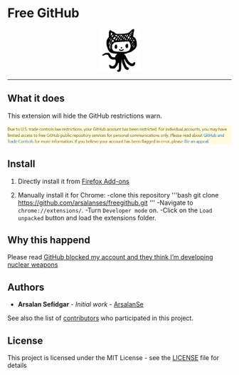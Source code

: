 # Free GitHub

<div align="center">
<img src='icons/github-96.png' alt="freegithub"><br>
</div>

---
## What it does

This extension will hide the GitHub restrictions warn.
<div align="center">
<img src='README/Screenshot.png' alt="Screenshot"><br>
</div>

## Install

1. Directly install it from [Firefox Add-ons](https://addons.mozilla.org/en-US/firefox/addon/freegithub/)

2. Manually install it for Chrome:
-clone this repository
'''bash
git clone https://github.com/arsalanses/freegithub.git
'''
-Navigate to `chrome://extensions/`.
-Turn `Developer mode` on.
-Click on the `Load unpacked` button and load the extensions folder.

## Why this happend

Please read [GitHub blocked my account and they think I’m developing nuclear weapons](https://medium.com/@hamed/github-blocked-my-account-and-they-think-im-developing-nuclear-weapons-e7e1fe62cb74)

## Authors

* **Arsalan Sefidgar** - *Initial work* - [ArsalanSe](https://github.com/arsalanses)

See also the list of [contributors](https://github.com/arsalanses/freegithub/graphs/contributors) who participated in this project.

## License

This project is licensed under the MIT License - see the [LICENSE](LICENSE) file for details
